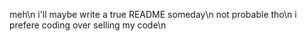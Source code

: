 meh\n
i'll maybe write a true README someday\n
not probable tho\n
i prefere coding over selling my code\n
